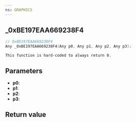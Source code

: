 ```yaml
---
ns: GRAPHICS
---
```

## _0xBE197EAA669238F4

```c
// 0xBE197EAA669238F4
Any _0xBE197EAA669238F4(Any p0, Any p1, Any p2, Any p3);
```

```
This function is hard-coded to always return 0.  
```

## Parameters
* **p0**: 
* **p1**: 
* **p2**: 
* **p3**: 

## Return value
